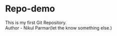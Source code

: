 # Repo-demo
This is my first Git Repository.
<br>
Author - Nikul Parmar(let the know something else.)
